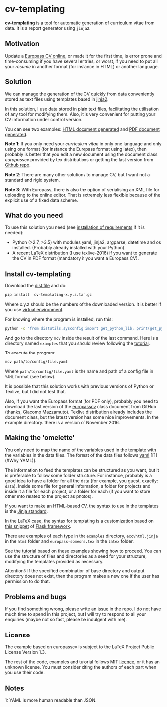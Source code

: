 # cv-templating

**cv-templating** is a tool for automatic generation of curriculum vitae from data. It is a report generator using `jinja2`.

## Motivation

Update a [Europass CV online](https://europass.cedefop.europa.eu/editors/en/cv/compose), or made it for the first time, is error prone and time-consuming if you have several entries, or worst, if you need to put all your *resume* in another format (for instance in HTML) or another language.

## Solution

We can manage the generation of the CV quickly from data conveniently stored as text files using templates based in [jinja2](http://jinja.pocoo.org/docs/dev/).

In this solution, I use data stored in plain text files, facilitating the utilisation of any tool for modifying them. Also, it is very convenient for putting your CV information under control version.

You can see two examples: [HTML document generated](Someone.html) and [PDF document generated](Someone.pdf).

**Note 1**: If you only need your *curriculum vitae* in only one language and only using one format (for instance the Europass format using latex), then probably is better that you edit a new document using the document class *europasscv* provided by tex distributions or getting the last version from [Github repo](https://github.com/gmazzamuto/europasscv).

**Note 2**: There are many other solutions to manage CV, but I want not a standard and rigid system.

**Note 3**: With Europass, there is also the option of serialising an XML file for uploading to the online editor. That is extremely less flexible because of the explicit use of a fixed data scheme.

## What do you need

To use this solution you need (see [installation of requirements](requirements.html) if it is needed):

- Python (>2.7, >3.5) with modules yaml, jinja2, argparse, datetime and os installed. (Probably already installed with your Python).
- A recent LaTeX distribution (I use texlive-2016) if you want to generate the CV in PDF format (mandatory if you want a Europass CV).

## Install cv-templating

Download the [dist file](https://github.com/victe/cv-templating/releases) and do:

```sh
pip install  cv-templating-x.y.z.tar.gz
```

Where x.y.z should be the numbers of the downloaded version. It is better if you use [virtual environment](https://virtualenv.pypa.io/en/stable/).

For knowing where the program is installed, run this:

```sh
python -c "from distutils.sysconfig import get_python_lib; print(get_python_lib())"
```

And go to the directory `mcv` inside the result of the last command. Here is a directory named `examples` that you should review following the [tutorial](https://victe.github.io/cv-templating/tutorial.html).

To execute the program:

```sh
mcv path/to/config/file.yaml
```

Where `path/to/config/file.yaml` is the name and path of a config file in `YAML` format (see below).

It is possible that this solution works with previous versions of Python or Texlive, but I did not test that.

Also, if you want the Europass format (for PDF only), probably you need to download the last version of the [europasscv](https://github.com/gmazzamuto/europasscv) class document from GitHub (thanks, Giacomo Mazzamuto). Texlive distribution already includes the document class, but the latest version has some nice improvements. In the example directory. there is a version of November 2016.

## Making the 'omelette'

You only need to map the name of the variables used in the template with the variables in the data files. The format of the data files follows [yaml](http://www.yaml.org/refcard.html) \[[1](#Why YAML)\].

The information to feed the templates can be structured as you want, but it is preferable to follow some folder structure. For instance, probably is a good idea to have a folder for all the data (for example, you guest, exactly: `data`). Inside some file for general information, a folder for projects and inside it a file for each project, or a folder for each (if you want to store other info related to the project as photos).

If you want to make an HTML-based CV, the syntax to use in the templates is the [Jinja standard](http://jinja.pocoo.org/docs/dev/templates/).

In the LaTeX case, the syntax for templating is a customization based on [this snippet](http://flask.pocoo.org/snippets/55/) of [Flask framework](http://flask.pocoo.org/).

There are examples of each type in the `examples` directory, `excvhtml.jinja` in the `html` folder and `europass-someone.tex` in the `latex` folder.

See the [tutorial](tutorial.html) based on these examples showing how to proceed. You can use the structure of files and directories as a seed for your structure, modifying the templates provided as necessary.

Attention!: If the specified combination of base directory and output directory does not exist, then the program makes a new one if the user has permission to do that.

## Problems and bugs

If you find something wrong, please write an [issue](https://github.com/victe/cv-templating/issues) in the repo. I do not have much time to spend in this project, but I will try to respond to all your enquiries (maybe not so fast, please be indulgent with me).

## License

The example based on europasscv is subject to the LaTeX Project Public License Version 1.3.

The rest of the code, examples and tutorial follows MIT [licence](license.html), or it has an unknown license. You must consider citing the authors of each part when you use their code.

## Notes

<a name="Why YAML">1</a>: YAML is more human readable than JSON.

<script>
  (function(i,s,o,g,r,a,m){i['GoogleAnalyticsObject']=r;i[r]=i[r]||function(){
  (i[r].q=i[r].q||[]).push(arguments)},i[r].l=1*new Date();a=s.createElement(o),
  m=s.getElementsByTagName(o)[0];a.async=1;a.src=g;m.parentNode.insertBefore(a,m)
  })(window,document,'script','https://www.google-analytics.com/analytics.js','ga');

  ga('create', 'UA-82399329-2', 'auto');
  ga('send', 'pageview');

</script>